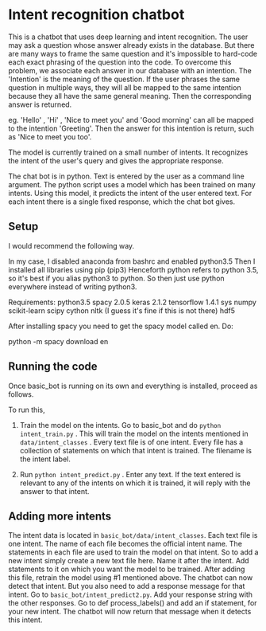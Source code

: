 # Intent recognition chatbot

This is a chatbot that uses deep learning and intent recognition. The user may ask a question whose answer already exists in the database. But there are many ways to frame the same question and it's impossible to hard-code each exact phrasing of the question into the code. To overcome this problem, we associate each answer in our database with an intention. The 'Intention' is the meaning of the question. If the user phrases the same question in multiple ways, they will all be mapped to the same intention because they all have the same general meaning. Then the corresponding answer is returned.

eg.
'Hello' , 'Hi' , 'Nice to meet you' and 'Good morning' can all be mapped to the intention 'Greeting'. Then the answer for this intention is return, such as 'Nice to meet you too'. 

The model is currently trained on a small number of intents. It recognizes the intent of the user's query and gives the appropriate response. 

The chat bot is in python. Text is entered by the user as a command line argument. The python script uses a model which has been trained on many intents. Using this model, it predicts the intent of the user entered text. For each intent there is a single fixed response, which the chat bot gives.


## Setup

I would recommend the following way.

In my case, I disabled anaconda from bashrc and enabled python3.5
Then I installed all libraries using pip (pip3)
Henceforth python refers to python 3.5, so it's best if you alias python3 to python. So then just use python everywhere instead of writing python3.

Requirements:
python3.5
spacy 2.0.5
keras 2.1.2
tensorflow 1.4.1
sys
numpy
scikit-learn
scipy
cython
nltk (I guess it's fine if this is not there)
hdf5

After installing spacy you need to get the spacy model called en. Do:
  
   python -m spacy download en


## Running the code

Once basic_bot is running on its own and everything is installed, proceed as follows. 

To run this,

1. Train the model on the intents. Go to basic_bot and do ```python intent_train.py``` . This will train the model on the intents mentioned in ```data/intent_classes``` . Every text file is of one intent. Every file has a collection of statements on which that intent is trained. The filename is the intent label.

2. Run ```python intent_predict.py``` . Enter any text. If the text entered is relevant to any of the intents on which it is trained, it will reply with the answer to that intent.  
 
## Adding more intents

The intent data is located in ```basic_bot/data/intent_classes```. Each text file is one intent. The name of each file becomes the official intent name. The statements in each file are used to train the model on that intent. So to add a new intent simply create a new text file here. Name it after the intent. Add statements to it on which you want the model to be trained. After adding this file, retrain the model using #1 mentioned above. The chatbot can now detect that intent. But you also need to add a response message for that intent. Go to ```basic_bot/intent_predict2.py```. Add your response string with the other responses. Go to def process_labels() and add an if statement, for your new intent. The chatbot will now return that message when it detects this intent.


